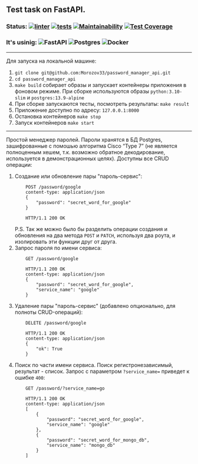 ## Test task on FastAPI.
### Status: [![linter](https://github.com/Morozov33/password_manager_api/actions/workflows/linter.yml/badge.svg)](https://github.com/Morozov33/password_manager_api/actions/workflows/linter.yml)  [![tests](https://github.com/Morozov33/password_manager_api/actions/workflows/tests.yml/badge.svg)](https://github.com/Morozov33/password_manager_api/actions/workflows/tests.yml)  [![Maintainability](https://api.codeclimate.com/v1/badges/8c12d1c0635c6ae739c6/maintainability)](https://codeclimate.com/github/Morozov33/password_manager_api/maintainability)  [![Test Coverage](https://api.codeclimate.com/v1/badges/8c12d1c0635c6ae739c6/test_coverage)](https://codeclimate.com/github/Morozov33/password_manager_api/test_coverage)
### It's usinig: ![FastAPI](https://img.shields.io/badge/FastAPI-005571?style=for-the-badge&logo=fastapi)  ![Postgres](https://img.shields.io/badge/postgres-%23316192.svg?style=for-the-badge&logo=postgresql&logoColor=white)  ![Docker](https://img.shields.io/badge/docker-%230db7ed.svg?style=for-the-badge&logo=docker&logoColor=white)
----
Для запуска на локальной машине:
1. `git clone git@github.com:Morozov33/password_manager_api.git`
2. `cd password_manager_api`
3. `make build` собирает образы и запускает контейнеры приложения в фоновом режиме. При сборке используются образы `python:3.10-slim` и `postgres:13.9-alpine`
4. При сборке запускаются тесты, посмотреть результаты: `make result`
5. Приложение доступно по адресу: `127.0.0.1:8000`
6. Остановка контейнеров `make stop`
7. Запуск контейнеров `make start`
----
Простой менеджер паролей. Пароли хранятся в БД Postgres, зашифрованные с помошью алгоритма Cisco “Type 7” (не является полноценным хешем, т.к. возможно обратное декодирование, используется в демонстрационных целях). Доступны все CRUD операции:
1. Создание или обновление пары "пароль-сервис":
    ```
        POST /password/google
        content-type: application/json
        {
            "password": "secret_word_for_google"
        }

        HTTP/1.1 200 OK
    ```
    P.S. Так же можно было бы разделить операции создания и обновления на два метода `POST` и `PATCH`, используя два роута, и изолировать эти функции друг от друга.
2. Запрос пароля по имени сервиса:
    ```
        GET /password/google

        HTTP/1.1 200 OK
        content-type: application/json
        {
            "password": "secret_word_for_google",
            "service_name": "google"
        }
    ```
3. Удаление пары "пароль-сервис" (добавлено опционально, для полноты CRUD-операций):
    ```
        DELETE /password/google

        HTTP/1.1 200 OK
        content-type: application/json
        {
            "ok": True
        }
    ```
4. Поиск по части имени сервиса. Поиск регистронезависимый, результат - список. Запрос с параметром `?service_name=` приведет к ошибке `400`:
    ```
        GET /password/?service_name=go

        HTTP/1.1 200 OK
        content-type: application/json
        [
            {
                "password": "secret_word_for_google",
                "service_name": "google"
            },
            {
                "password": "secret_word_for_mongo_db",
                "service_name": "mongo_db"
            }
        ]
    ```
